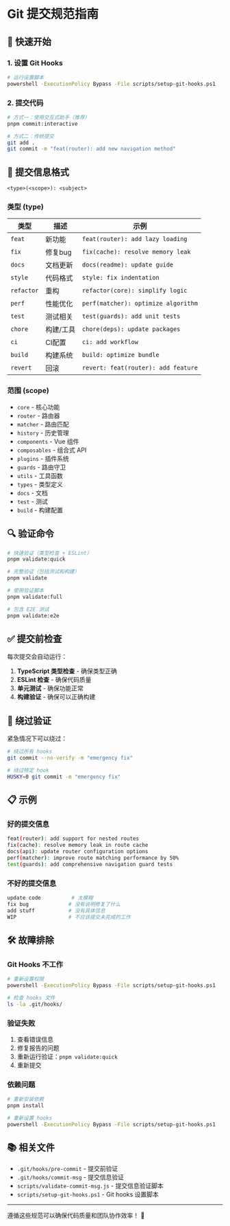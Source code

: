 # Git 提交规范指南

## 🎯 快速开始

### 1. 设置 Git Hooks

```bash
# 运行设置脚本
powershell -ExecutionPolicy Bypass -File scripts/setup-git-hooks.ps1
```

### 2. 提交代码

```bash
# 方式一：使用交互式助手（推荐）
pnpm commit:interactive

# 方式二：传统提交
git add .
git commit -m "feat(router): add new navigation method"
```

## 📝 提交信息格式

```
<type>(<scope>): <subject>
```

### 类型 (type)

| 类型 | 描述 | 示例 |
|------|------|------|
| `feat` | 新功能 | `feat(router): add lazy loading` |
| `fix` | 修复bug | `fix(cache): resolve memory leak` |
| `docs` | 文档更新 | `docs(readme): update guide` |
| `style` | 代码格式 | `style: fix indentation` |
| `refactor` | 重构 | `refactor(core): simplify logic` |
| `perf` | 性能优化 | `perf(matcher): optimize algorithm` |
| `test` | 测试相关 | `test(guards): add unit tests` |
| `chore` | 构建/工具 | `chore(deps): update packages` |
| `ci` | CI配置 | `ci: add workflow` |
| `build` | 构建系统 | `build: optimize bundle` |
| `revert` | 回滚 | `revert: feat(router): add feature` |

### 范围 (scope)

- `core` - 核心功能
- `router` - 路由器
- `matcher` - 路由匹配
- `history` - 历史管理
- `components` - Vue 组件
- `composables` - 组合式 API
- `plugins` - 插件系统
- `guards` - 路由守卫
- `utils` - 工具函数
- `types` - 类型定义
- `docs` - 文档
- `test` - 测试
- `build` - 构建配置

## 🔍 验证命令

```bash
# 快速验证（类型检查 + ESLint）
pnpm validate:quick

# 完整验证（包括测试和构建）
pnpm validate

# 使用验证脚本
pnpm validate:full

# 包含 E2E 测试
pnpm validate:e2e
```

## ✅ 提交前检查

每次提交会自动运行：

1. **TypeScript 类型检查** - 确保类型正确
2. **ESLint 检查** - 确保代码质量
3. **单元测试** - 确保功能正常
4. **构建验证** - 确保可以正确构建

## 🚫 绕过验证

紧急情况下可以绕过：

```bash
# 绕过所有 hooks
git commit --no-verify -m "emergency fix"

# 绕过特定 hook
HUSKY=0 git commit -m "emergency fix"
```

## 📋 示例

### 好的提交信息

```bash
feat(router): add support for nested routes
fix(cache): resolve memory leak in route cache
docs(api): update router configuration options
perf(matcher): improve route matching performance by 50%
test(guards): add comprehensive navigation guard tests
```

### 不好的提交信息

```bash
update code          # 太模糊
fix bug             # 没有说明修复了什么
add stuff           # 没有具体信息
WIP                 # 不应该提交未完成的工作
```

## 🛠️ 故障排除

### Git Hooks 不工作

```bash
# 重新设置权限
powershell -ExecutionPolicy Bypass -File scripts/setup-git-hooks.ps1

# 检查 hooks 文件
ls -la .git/hooks/
```

### 验证失败

1. 查看错误信息
2. 修复报告的问题
3. 重新运行验证：`pnpm validate:quick`
4. 重新提交

### 依赖问题

```bash
# 重新安装依赖
pnpm install

# 重新设置 hooks
powershell -ExecutionPolicy Bypass -File scripts/setup-git-hooks.ps1
```

## 📚 相关文件

- `.git/hooks/pre-commit` - 提交前验证
- `.git/hooks/commit-msg` - 提交信息验证
- `scripts/validate-commit-msg.js` - 提交信息验证脚本
- `scripts/setup-git-hooks.ps1` - Git hooks 设置脚本

---

遵循这些规范可以确保代码质量和团队协作效率！ 🚀
